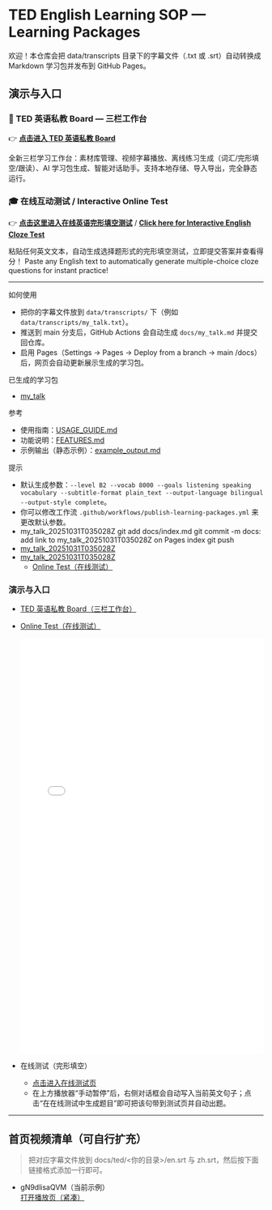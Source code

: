 # TED English Learning SOP — Learning Packages

欢迎！本仓库会把 data/transcripts 目录下的字幕文件（.txt 或 .srt）自动转换成 Markdown 学习包并发布到 GitHub Pages。

## 演示与入口

### 🚀 TED 英语私教 Board — 三栏工作台
👉 **[点击进入 TED 英语私教 Board](./board/)** 

全新三栏学习工作台：素材库管理、视频字幕播放、离线练习生成（词汇/完形填空/跟读）、AI 学习包生成、智能对话助手。支持本地存储、导入导出，完全静态运行。

### 🎓 在线互动测试 / Interactive Online Test
👉 **[点击这里进入在线英语完形填空测试](./test/)** / **[Click here for Interactive English Cloze Test](./test/)**

粘贴任何英文文本，自动生成选择题形式的完形填空测试，立即提交答案并查看得分！
Paste any English text to automatically generate multiple-choice cloze questions for instant practice!

---

如何使用
- 把你的字幕文件放到 `data/transcripts/` 下（例如 `data/transcripts/my_talk.txt`）。
- 推送到 main 分支后，GitHub Actions 会自动生成 `docs/my_talk.md` 并提交回仓库。
- 启用 Pages（Settings → Pages → Deploy from a branch → main /docs）后，网页会自动更新展示生成的学习包。

已生成的学习包
- [my_talk](./my_talk.md)

参考
- 使用指南：[USAGE_GUIDE.md](../USAGE_GUIDE.md)
- 功能说明：[FEATURES.md](../FEATURES.md)
- 示例输出（静态示例）：[example_output.md](../example_output.md)

提示
- 默认生成参数：`--level B2 --vocab 8000 --goals listening speaking vocabulary --subtitle-format plain_text --output-language bilingual --output-style complete`。
- 你可以修改工作流 `.github/workflows/publish-learning-packages.yml` 来更改默认参数。
- my_talk_20251031T035028Z git add docs/index.md git commit -m docs: add link to my_talk_20251031T035028Z on Pages index git push
- [my_talk_20251031T035028Z](./my_talk_20251031T035028Z)
- [my_talk_20251031T035028Z](./my_talk_20251031T035028Z)
  - [Online Test（在线测试）](./test/)
### 演示与入口

- [TED 英语私教 Board（三栏工作台）](./board/)
- [Online Test（在线测试）](./test/)

  <iframe
    src="./embed/?videoId=gN9dlisaQVM&en=/Baggio200cn/ted/gN9dlisaQVM/en.srt&zh=/Baggio200cn/ted/gN9dlisaQVM/zh.srt&title=TED%20Test%20Video&zhGloss=/Baggio200cn/ted/gN9dlisaQVM/glossary_zh.json&compact=1"
    width="100%" height="820" frameborder="0"
    allow="accelerometer; autoplay; clipboard-write; encrypted-media; gyroscope; picture-in-picture; web-share"
    allowfullscreen
  ></iframe>

- 在线测试（完形填空）
  - [点击进入在线测试页](./test/)
  - 在上方播放器“手动暂停”后，右侧对话框会自动写入当前英文句子；点击“在在线测试中生成题目”即可把该句带到测试页并自动出题。

---

## 首页视频清单（可自行扩充）

> 把对应字幕文件放到 docs/ted/<你的目录>/en.srt 与 zh.srt，然后按下面链接格式添加一行即可。

- gN9dlisaQVM（当前示例）  
  [打开播放页（紧凑）](./embed/?videoId=gN9dlisaQVM&en=/Baggio200cn/ted/gN9dlisaQVM/en.srt&zh=/Baggio200cn/ted/gN9dlisaQVM/zh.srt&title=TED%20Test%20Video&zhGloss=/Baggio200cn/ted/gN9dlisaQVM/glossary_zh.json&compact=1)
